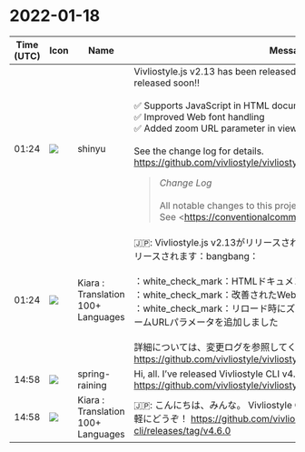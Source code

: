# 2022-01-18

|Time (UTC)|Icon|Name|Message|
|---|---|---|---|
|01:24|![](https://avatars.slack-edge.com/2018-04-27/354445776386_e258f5ed5ba887b08668_72.jpg)|shinyu|Vivliostyle.js v2.13 has been released, and Vivliostyle CLI v4.6 will be released soon‼️<br><br>✅ Supports JavaScript in HTML documents<br>✅ Improved Web font handling<br>✅ Added zoom URL parameter in viewer to keep zoom on reloading<br><br>See the change log for details. <https://github.com/vivliostyle/vivliostyle.js/blob/master/CHANGELOG.md><br><blockquote>*Change Log*<br><br>All notable changes to this project will be documented in this file.  <br>See <https://conventionalcommits.org|Conventional Commits> for commit guidelines.<br><br>*<https://github.com/vivliostyle/vivliostyle.js/compare/v2.12.1...v2.13.0|2.13.0> (2022-01-17)*<br>*Bug Fixes*<br><br>• "The target resource is invalid" error caused by TOC with non-HTML links (<https://github.com/vivliostyle/vivliostyle.js/commit/d90e2aa2af33a3677005a1fa4e4b93f9ac2cfee3|d90e2aa>), closes <https://github.com/vivliostyle/vivliostyle.js/issues/839|#839><br>• CSS parser error, failed to parse stylesheet (<https://github.com/vivliostyle/vivliostyle.js/commit/a5a48d28a0d6f2862d7e78edc775b6f4c5e20eb7|a5a48d2>), closes <https://github.com/vivliostyle/vivliostyle.js/issues/827|#827><br>• Layout problem with Web fonts (<https://github.com/vivliostyle/vivliostyle.js/commit/79cf301ffb7803d941e5f2e3aa7616b692d991b7|79cf301>), closes <https://github.com/vivliostyle/vivliostyle.js/issues/829|#829><br>• Pseudo elements should not be generated when content is none (<https://github.com/vivliostyle/vivliostyle.js/commit/342f5a0356e07882c6e51729f4ec4b7e514f8d65|342f5a0>), closes <https://github.com/vivliostyle/vivliostyle.js/issues/832|#832><br>• Viewer page position should be kept after the heading ID changed (<https://github.com/vivliostyle/vivliostyle.js/commit/9c8024542049191173160dad2df0f1a5b39c64af|9c80245>), closes <https://github.com/vivliostyle/vivliostyle.js/issues/826|#826><br><br>*Features*<br><br>• Allow JavaScript in HTML documents (<https://github.com/vivliostyle/vivliostyle.js/commit/ccd31da5ff3eba91432953580483548cecd84859|ccd31da>), closes <https://github.com/vivliostyle/vivliostyle.js/issues/733|#733> <https://github.com/vivliostyle/vivliostyle.js/issues/735|#735><br>• *viewer:* Add zoom URL parameter to keep zoom value on reloading (<https://github.com/vivliostyle/vivliostyle.js/commit/3bdab51e557ccb358be3c2c69d36448ca08fd890|3bdab51>), closes <https://github.com/vivliostyle/vivliostyle.js/issues/825|#825><br><br>*<https://github.com/vivliostyle/vivliostyle.js/compare/v2.12.0...v2.12.1|2.12.1> (2021-11-19)*<br>*Bug Fixes*<br><br>• MathJax not enabled with inline TeX notation (<https://github.com/vivliostyle/vivliostyle.js/commit/e7da5a21ff7f9bbaca1cbaff0864b4e797ec3683|e7da5a2>), closes <https://github.com/vivliostyle/vivliostyle.js/issues/815|#815><br>• Ruby broken at column/page break (<https://github.com/vivliostyle/vivliostyle.js/commit/5dfc0490a2edde4054a8e2a6c4297af095be60c4|5dfc049>), closes <https://github.com/vivliostyle/vivliostyle.js/issues/821|#821><br>• Text with ruby overflowed at column/page break (<https://github.com/vivliostyle/vivliostyle.js/commit/f15534d71157d1245e81eea8247f0ce3f7f92cf7|f15534d>), closes <https://github.com/vivliostyle/vivliostyle.js/issues/816|#816><br><br>*<https://github.com/vivliostyle/vivliostyle.js/compare/v2.11.3...v2.12.0|2.12.0> (2021-11-13)*<br>*Features*<br><br>• Support CSS hanging-punctuation property (<https://github.com/vivliostyle/vivliostyle.js/commit/f85b36e6cbae67f3d137f856ef202fd53d640c4f|f85b36e>)<br>• Support CSS text-spacing property (<https://github.com/vivliostyle/vivliostyle.js/commit/dfebffbac1bf1ea3872c7f02e47419c250a2af34|dfebffb>), closes <https://github.com/vivliostyle/vivliostyle.js/issues/595|#595><br><br>*<https://github.com/vivliostyle/vivliostyle.js/compare/v2.11.2...v2.11.3|2.11.3> (2021-10-31)*<br>*Bug Fixes*<br><br>• Error: E_FONT_FAMILY_INCONSISTENT (<https://github.com/vivliostyle/vivliostyle.js/commit/9d7be19df541706519a5709499a6d34b9c018efc|9d7be19>), closes <https://github.com/vivliostyle/vivliostyle.js/issues/797|#797><br>• Page/column last line not justified when justify is specified on root (<https://github.com/vivliostyle/vivliostyle.js/commit/e2c97064299c72b23950b244f3c2c38cba5d7aee|e2c9706>), closes <https://github.com/vivliostyle/vivliostyle.js/issues/803|#803><br>• Root element styles not inherited to page context in multi-column layout (<https://github.com/vivliostyle/vivliostyle.js/commit/83f8ee715f3a3d57e2f8ba257ee795fe8b746654|83f8ee7>), closes <https://github.com/vivliostyle/vivliostyle.js/issues/800|#800><br>• Ruby broken when page float exists (<https://github.com/vivliostyle/vivliostyle.js/commit/376db9afcce7c8884ed3809717d5fb41ecc25f44|376db9a>), closes <https://github.com/vivliostyle/vivliostyle.js/issues/804|#804><br>• Ruby with rp elements broken at page break (<https://github.com/vivliostyle/vivliostyle.js/commit/11ad5cf9e26b665e0e58ea171211ba47b7cae542|11ad5cf>), closes <https://github.com/vivliostyle/vivliostyle.js/issues/808|#808><br>• Text overflow at column/page break (<https://github.com/vivliostyle/vivliostyle.js/commit/824d5b642ce752f23ce0bd179f06a23374eace14|824d5b6>), closes <https://github.com/vivliostyle/vivliostyle.js/issues/811|#811><br>• Text overflow at column/page break when wbr tag is used (<https://github.com/vivliostyle/vivliostyle.js/commit/57e358ab01348ea9e7865bf0e0fe47bf2b513162|57e358a>), closes <https://github.com/vivliostyle/vivliostyle.js/issues/802|#802><br>• TypeError: Cannot read properties of null (reading 'readingProgression') (<https://github.com/vivliostyle/vivliostyle.js/commit/b5d4acd7288fa0e44e61ac17ca26915b54201608|b5d4acd>), closes <https://github.com/vivliostyle/vivliostyle.js/issues/796|#796><br><br>*<https://github.com/vivliostyle/vivliostyle.js/compare/v2.11.1...v2.11.2|2.11.2> (2021-10-17)*<br>*Bug Fixes*<br><br>• Workaround for Chromium problem of inconsistent screen and print layout (<https://github.com/vivliostyle/vivliostyle.js/commit/08f23370cc1aa82231a9705cbe597f4137955fc7|08f2337>), closes <https://github.com/vivliostyle/vivliostyle.js/issues/758|#758> <https://github.com/vivliostyle/vivliostyle.js/issues/793|#793><br>• Wrong hyphenation at bottom of page (<https://github.com/vivliostyle/vivliostyle.js/commit/bcbc72c45f35879351e495b69ddb22d8b41852b0|bcbc72c>), closes <https://github.com/vivliostyle/vivliostyle.js/issues/792|#792><br><br>*<https://github.com/vivliostyle/vivliostyle.js/compare/v2.11.0...v2.11.1|2.11.1> (2021-10-08)*<br>*Bug Fixes*<br><br>• column-fill:balance on vertical writing mode causes columns left-aligned (<https://github.com/vivliostyle/vivliostyle.js/commit/fe55f36543879541b3028ee52bca94d805f21879|fe55f36>), closes <https://github.com/vivliostyle/vivliostyle.js/issues/544|#544><br>• Consecutive ruby elements cause line overflow (<https://github.com/vivliostyle/vivliostyle.js/commit/7c57ddbd7602c31da084b93024ad8d730fe3a0d2|7c57ddb>)<br>• float:inline-start and inline-end misinterpreted as float:right (<https://github.com/vivliostyle/vivliostyle.js/commit/2e714815265dbcba2fd938e40f2d7c5452f23018|2e71481>), closes <https://github.com/vivliostyle/vivliostyle.js/issues/789|#789><br>• Inline-block or ruby at beginning of a block causes unexpected page/column break (<https://github.com/vivliostyle/vivliostyle.js/commit/0631dfe69cf4d10dd9529b79874163d4242e2c2c|0631dfe>), closes <https://github.com/vivliostyle/vivliostyle.js/issues/546|#546><br>• No break opportunity between math or svg (<https://github.com/vivliostyle/vivliostyle.js/commit/ea08a020d3db9a8e35e7e8cf6cb82d6154c04023|ea08a02>), closes <https://github.com/vivliostyle/vivliostyle.js/issues/750|#750><br><br>*<https://github.com/vivliostyle/vivliostyle.js/compare/v2.10.0...v2.11.0|2.11.0> (2021-09-29)*<br>*Bug Fixes*<br><br>• *viewer:* unwanted text deselection when mouse out of buttons (<https://github.com/vivliostyle/vivliostyle.js/commit/63c533537518084822fec004d1f252adef8286e7|63c5335>)<br><br>*Features*<br><br>• *viewer:* Add basic text find feature (<https://github.com/vivliostyle/vivliostyle.js/commit/f85d7313eab142e7f0b4f4967230c5d8f02b63f8|f85d731>), closes <https://github.com/vivliostyle/vivliostyle.js/issues/575|#575><br>• *viewer:* Disable Find and Text Smaller/Larger buttons for fixed layout EPUBs (<https://github.com/vivliostyle/vivliostyle.js/commit/fa0ae2e3aad8a91eb3d7b6be76ad91bba0aedaff|fa0ae2e>)<br><br>*<https://github.com/vivliostyle/vivliostyle.js/compare/v2.9.1...v2.10.0|2.10.0> (2021-09-17)*<br>*Bug Fixes*<br><br>• Default body margin should be 0 in paged media (<https://github.com/vivliostyle/vivliostyle.js/commit/8…</blockquote>|
|01:24|![](https://avatars.slack-edge.com/2021-08-02/2324149410423_2aa7423c4133ecb9f168_72.png)|Kiara : Translation 100+ Languages|🇯🇵: Vivliostyle.js v2.13がリリースされ、Vivliostyle CLI v4.6がまもなくリリースされます：bangbang：<br><br>：white_check_mark：HTMLドキュメントでJavaScriptをサポートします<br>：white_check_mark：改善されたWebフォント処理<br>：white_check_mark：リロード時にズームを維持するためにビューアにズームURLパラメータを追加しました<br><br>詳細については、変更ログを参照してください。 <https://github.com/vivliostyle/vivliostyle.js/blob/master/CHANGELOG.md>|
|14:58|![](https://secure.gravatar.com/avatar/1ac180f0868137292905c311b5fff781.jpg?s=72&d=https%3A%2F%2Fa.slack-edge.com%2Fdf10d%2Fimg%2Favatars%2Fava_0021-72.png)|spring-raining|Hi, all. I’ve released Vivliostyle CLI v4.6.0. Feel free to try it! <https://github.com/vivliostyle/vivliostyle-cli/releases/tag/v4.6.0>|
|14:58|![](https://avatars.slack-edge.com/2021-08-02/2324149410423_2aa7423c4133ecb9f168_72.png)|Kiara : Translation 100+ Languages|🇯🇵: こんにちは、みんな。 Vivliostyle CLIv4.6.0をリリースしました。お気軽にどうぞ！ <https://github.com/vivliostyle/vivliostyle-cli/releases/tag/v4.6.0>|
